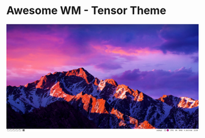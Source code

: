 # Awesome WM - Tensor Theme

![preview img](https://github.com/Oknehsorod/tensor-theme/blob/main/assets/desktop-preview.png?raw=true)

